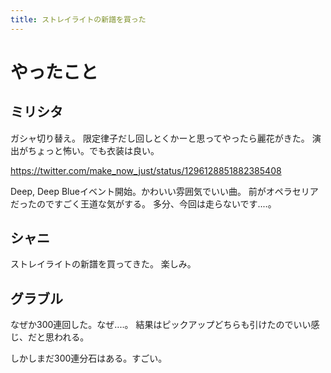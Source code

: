 ```yaml
---
title: ストレイライトの新譜を買った
---
```


# やったこと

## ミリシタ

ガシャ切り替え。
限定律子だし回しとくかーと思ってやったら麗花がきた。
演出がちょっと怖い。でも衣装は良い。

<https://twitter.com/make_now_just/status/1296128851882385408>

Deep, Deep Blueイベント開始。かわいい雰囲気でいい曲。
前がオペラセリアだったのですごく王道な気がする。
多分、今回は走らないです‥‥。

## シャニ

ストレイライトの新譜を買ってきた。
楽しみ。

## グラブル

なぜか300連回した。なぜ‥‥。
結果はピックアップどちらも引けたのでいい感じ、だと思われる。

しかしまだ300連分石はある。すごい。

